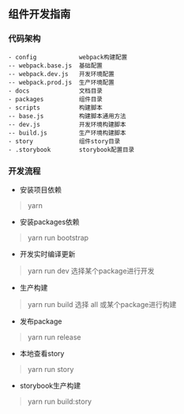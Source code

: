 ## 组件开发指南

### 代码架构

```
- config            webpack构建配置
-- webpack.base.js  基础配置
-- webpack.dev.js   开发环境配置
-- webpack.prod.js  生产环境配置
- docs              文档目录
- packages          组件目录
- scripts           构建脚本
-- base.js          构建脚本通用方法 
-- dev.js           开发环境构建脚本
-- build.js         生产环境构建脚本
- story             组件story目录
- .storybook        storybook配置目录
```

### 开发流程

- 安装项目依赖
> yarn

- 安装packages依赖
> yarn run bootstrap

- 开发实时编译更新
> yarn run dev
> 选择某个package进行开发

- 生产构建
> yarn run build
> 选择 all 或某个package进行构建

- 发布package
> yarn run release

- 本地查看story
> yarn run story

- storybook生产构建
> yarn run build:story